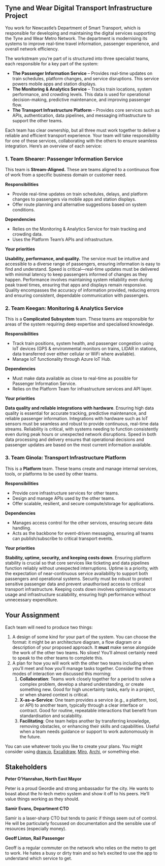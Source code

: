 ## **Tyne and Wear Digital Transport Infrastructure Project**

You work for Newcastle’s Department of Smart Transport, which is responsible for developing and maintaining the digital services supporting the Tyne and Wear Metro Network. The department is modernising its systems to improve real-time travel information, passenger experience, and overall network efficiency.

The workstream you’re part of is structured into three specialist teams, each responsible for a key part of the system:

- **The Passenger Information Service** – Provides real-time updates on train schedules, platform changes, and service disruptions. This service powers mobile apps and station displays.
- **The Monitoring & Analytics Service** – Tracks train locations, system performance, and crowding levels. This data is used for operational decision-making, predictive maintenance, and improving passenger flow.
- **The Transport Infrastructure Platform** – Provides core services such as APIs, authentication, data pipelines, and messaging infrastructure to support the other teams.

Each team has clear ownership, but all three must work together to deliver a reliable and efficient transport experience. Your team will take responsibility for one of these services, collaborating with the others to ensure seamless integration. Here’s an overview of each service:

### **1. Team Shearer: Passenger Information Service**

This team is **Stream-Aligned.** These are teams aligned to a continuous flow of work from a specific business domain or customer need.

**Responsibilities**

- Provide real-time updates on train schedules, delays, and platform changes to passengers via mobile apps and station displays.
- Offer route planning and alternative suggestions based on system conditions.

**Dependencies**

- Relies on the Monitoring & Analytics Service for train tracking and crowding data.
- Uses the Platform Team’s APIs and infrastructure.
    
    
**Your priorities**

**Usability, performance, and quality.** The service must be intuitive and accessible to a diverse range of passengers, ensuring information is easy to find and understand. Speed is critical—real-time updates must be delivered with minimal latency to keep passengers informed of changes as they happen. Performance involves maintaining system reliability even during peak travel times, ensuring that apps and displays remain responsive. Quality encompasses the accuracy of information provided, reducing errors and ensuring consistent, dependable communication with passengers.

### **2. Team Keegan: Monitoring & Analytics Service**

This is a **Complicated Subsystem** team. These teams are responsible for areas of the system requiring deep expertise and specialised knowledge.

**Responsibilities**

- Track train positions, system health, and passenger congestion using IoT devices (GPS & environmental monitors on trains, LIDAR in stations, data transferred over either cellular or WiFi where available).
- Manage IoT functionality through Azure IoT Hub.
    
    

**Dependencies**

- Must make data available as close to real-time as possible for Passenger Information Service.
- Relies on the Platform Team for infrastructure services and API layer.

**Your priorities**

**Data quality and reliable integrations with hardware**. Ensuring high data quality is essential for accurate tracking, predictive maintenance, and reliable passenger information. Integrations with hardware such as IoT sensors must be seamless and robust to provide continuous, real-time data streams. Reliability is critical, with systems needing to function consistently even during peak hours or unexpected network disruptions. Speed in both data processing and delivery ensures that operational decisions and passenger updates are based on the most current information available.

### **3. Team Ginola: Transport Infrastructure Platform**

This is a **Platform** team. These teams create and manage internal services, tools, or platforms to be used by other teams.

**Responsibilities**

- Provide core infrastructure services for other teams.
- Design and manage APIs used by the other teams.
- Offer scalable, resilient, and secure compute/storage for applications.

**Dependencies**

- Manages access control for the other services, ensuring secure data handling.
- Acts as the backbone for event-driven messaging, ensuring all teams can publish/subscribe to critical transport events.

**Your priorities**

**Stability, uptime, security, and keeping costs down**. Ensuring platform stability is crucial so that core services like ticketing and data pipelines function reliably without unexpected interruptions. Uptime is a priority, with the expectation of near-continuous service availability to support both passengers and operational systems. Security must be robust to protect sensitive passenger data and prevent unauthorised access to critical transport infrastructure. Keeping costs down involves optimising resource usage and infrastructure scalability, ensuring high performance without unnecessary expenditure.

## Your Assignment

Each team will need to produce two things:

1. A design of some kind for your part of the system. You can choose the format: it might be an architecture diagram, a flow diagram or a description of your proposed approach. It **must** make sense alongside the work of the other two teams. No siloes! You’ll almost certainly need to speak to the other teams to complete this.
2. A plan for how you will work with the other two teams including when you’ll meet and how you’ll manage tasks together. Consider the three modes of interaction we discussed this morning:
    1. **Collaboration**: Teams work closely together for a period to solve a complex problem, develop a shared understanding, or create something new. Good for high uncertainty tasks, early in a project, or when shared context is critical.
    2. **X-as-a-Service**: One team provides a service (e.g., a platform, tool, or API) to another team, typically through a clear interface or contract. Good for routine, repeatable interactions that benefit from standardisation and scalability.
    3. **Facilitating**: One team helps another by transferring knowledge, removing obstacles, or enhancing their skills and capabilities. Useful when a team needs guidance or support to work autonomously in the future.

You can use whatever tools you like to create your plans. You might consider
using [draw.io](https://www.draw.io), [Excalidraw](https://www.excalidraw.com/),
[Miro](https://www.miro.com), [Archi](https://www.archimatetool.com), or
something else.

## Stakeholders

**Peter O'Hanrahan, North East Mayor**

Peter is a proud Geordie and strong ambassador for the city. He wants to boast about the hi-tech metro system and show it off to his peers. He’ll value things working as they should.

**Samir Evans, Department CTO**

Samir is a laser-sharp CTO but tends to panic if things seem out of control. He will be particularly focussed on documentation and the sensible use of resources (especially money).

**Geoff Linton, Rail Passenger**

Geoff is a regular commuter on the network who relies on the metro to get to work. He hates a busy or dirty train and so he’s excited to use the app to understand which service to get.

